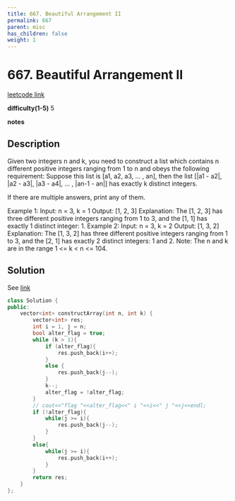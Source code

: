 ```yaml
---
title: 667. Beautiful Arrangement II
permalink: 667
parent: misc
has_children: false
weight: 1
---
```

# 667. Beautiful Arrangement II
[leetcode link](https://leetcode.com/problems/beautiful-arrangement-ii/)

**difficulty(1-5)** 
5

**notes** 


## Description
Given two integers n and k, you need to construct a list which contains n different positive integers ranging from 1 to n and obeys the following requirement:
Suppose this list is [a1, a2, a3, ... , an], then the list [|a1 - a2|, |a2 - a3|, |a3 - a4|, ... , |an-1 - an|] has exactly k distinct integers.

If there are multiple answers, print any of them.

Example 1:
Input: n = 3, k = 1
Output: [1, 2, 3]
Explanation: The [1, 2, 3] has three different positive integers ranging from 1 to 3, and the [1, 1] has exactly 1 distinct integer: 1.
Example 2:
Input: n = 3, k = 2
Output: [1, 3, 2]
Explanation: The [1, 3, 2] has three different positive integers ranging from 1 to 3, and the [2, 1] has exactly 2 distinct integers: 1 and 2.
Note:
The n and k are in the range 1 <= k < n <= 104.
## Solution

See [link](https://leetcode.com/problems/beautiful-arrangement-ii/discuss/106948/C%2B%2B-Java-Clean-Code-4-liner)

```c++
class Solution {
public:
    vector<int> constructArray(int n, int k) {
        vector<int> res;
        int i = 1, j = n; 
        bool alter_flag = true;
        while (k > 1){
            if (alter_flag){
                res.push_back(i++);
            }
            else {
                res.push_back(j--);
            }
            k--;
            alter_flag = !alter_flag;
        }
        // cout<<"flag "<<alter_flag<<" i "<<i<<" j "<<j<<endl;
        if (!alter_flag){
            while(j >= i){
                res.push_back(j--);
            }
        }
        else{
            while(j >= i){
                res.push_back(i++);
            }
        }
        return res;
    }
};
``` 

<!-- 
Default label
{: .label }

Blue label
{: .label .label-blue }

Stable
{: .label .label-green }

New release
{: .label .label-purple }

Coming soon
{: .label .label-yellow }

Deprecated
{: .label .label-red } -->
